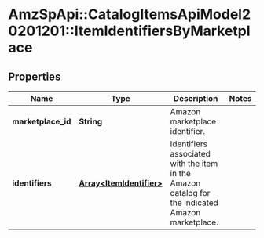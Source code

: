 # AmzSpApi::CatalogItemsApiModel20201201::ItemIdentifiersByMarketplace

## Properties
Name | Type | Description | Notes
------------ | ------------- | ------------- | -------------
**marketplace_id** | **String** | Amazon marketplace identifier. | 
**identifiers** | [**Array&lt;ItemIdentifier&gt;**](ItemIdentifier.md) | Identifiers associated with the item in the Amazon catalog for the indicated Amazon marketplace. | 

